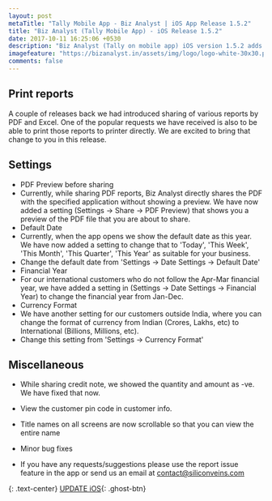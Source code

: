 ```yaml
---
layout: post
metaTitle: "Tally Mobile App - Biz Analyst | iOS App Release 1.5.2"
title: "Biz Analyst (Tally Mobile App) - iOS Release 1.5.2"
date: 2017-10-11 16:25:06 +0530
description: "Biz Analyst (Tally on mobile app) iOS version 1.5.2 adds printing reports, settings to change financial year, default date on app startup, currency format, etc"
imagefeature: "https://bizanalyst.in/assets/img/logo/logo-white-30x30.png"
comments: false
---
```


## Print reports
A couple of releases back we had introduced sharing of various reports by PDF and Excel. One of the popular requests we have received is also to be able to print those reports to printer directly. We are excited to bring that change to you in this release.


## Settings
- PDF Preview before sharing
 - Currently, while sharing PDF reports, Biz Analyst directly shares the PDF with the specified application without showing a preview. We have now added a setting (Settings -> Share -> PDF Preview) that shows you a preview of the PDF file that you are about to share.
- Default Date
 - Currently, when the app opens we show the default date as this year. We have now added a setting to change that to 'Today', 'This Week', 'This Month', 'This Quarter', 'This Year' as suitable for your business.
 - Change the default date from 'Settings -> Date Settings -> Default Date'
- Financial Year
 - For our international customers who do not follow the Apr-Mar financial year, we have added a setting in (Settings -> Date Settings -> Financial Year) to change the financial year from Jan-Dec.
- Currency Format
 - We have another setting for our customers outside India, where you can change the format of currency from Indian (Crores, Lakhs, etc) to International (Billions, Millions, etc).
 - Change this setting from 'Settings -> Currency Format'


## Miscellaneous
- While sharing credit note, we showed the quantity and amount as -ve. We have fixed that now.
- View the customer pin code in customer info.
- Title names on all screens are now scrollable so that you can view the entire name
- Minor bug fixes


- If you have any requests/suggestions please use the report issue feature in the app or send us an email at contact@siliconveins.com

{: .text-center}
[UPDATE iOS](https://itunes.apple.com/us/app/biz-analyst/id1164789740){: .ghost-btn}

